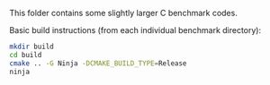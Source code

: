 This folder contains some slightly larger C benchmark codes.

Basic build instructions (from each individual benchmark directory):

```bash
mkdir build
cd build
cmake .. -G Ninja -DCMAKE_BUILD_TYPE=Release
ninja
```
